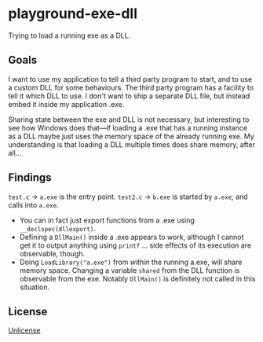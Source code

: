 # playground-exe-dll

Trying to load a running exe as a DLL.

## Goals

I want to use my application to tell a third party program to start, and to use a custom DLL for some behaviours. The third party program has a facility to tell it which DLL to use. I don't want to ship a separate DLL file, but instead embed it inside my application .exe.

Sharing state between the exe and DLL is not necessary, but interesting to see how Windows does that—if loading a .exe that has a running instance as a DLL maybe just uses the memory space of the already running exe. My understanding is that loading a DLL multiple times does share memory, after all…

## Findings

`test.c` → `a.exe` is the entry point.
`test2.c` → `b.exe` is started by `a.exe`, and calls into `a.exe`.

- You can in fact just export functions from a .exe using `__declspec(dllexport)`.
- Defining a `DllMain()` inside a .exe appears to work, although I cannot get it to output anything using `printf` … side effects of its execution are observable, though.
- Doing `LoadLibrary("a.exe")` from _within_ the running a.exe, will share memory space.
  Changing a variable `shared` from the DLL function is observable from the exe.
  Notably `DllMain()` is definitely not called in this situation.

## License

[Unlicense](./LICENSE)
